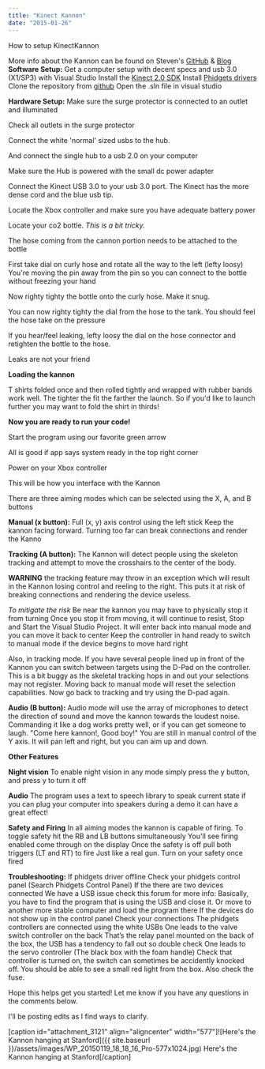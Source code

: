 ```yaml
---
title: "Kinect Kannon"
date: "2015-01-26"
---
```


How to setup KinectKannon

More info about the Kannon can be found on Steven's [GitHub](https://github.com/sedouard/KinectKannon "Github") & [Blog](http://blog.stevenedouard.com/kinect-kannon-worlds-first-kinect-augmented-t-shirt-cannon/) **Software Setup:** Get a computer setup with decent specs and usb 3.0 (X1/SP3) with Visual Studio Install the [Kinect 2.0 SDK](http://www.microsoft.com/en-us/kinectforwindows/) Install [Phidgets drivers](http://www.phidgets.com/docs/Operating_System_Support) Clone the repository from [github](https://github.com/sedouard/KinectKannon) Open the .sln file in visual studio

**Hardware Setup:** Make sure the surge protector is connected to an outlet and illuminated

Check all outlets in the surge protector

Connect the white 'normal' sized usbs to the hub.

And connect the single hub to a usb 2.0 on your computer

Make sure the Hub is powered with the small dc power adapter

Connect the Kinect USB 3.0 to your usb 3.0 port. The Kinect has the more dense cord and the blue usb tip.

Locate the Xbox controller and make sure you have adequate battery power

Locate your co2 bottle. _This is a bit tricky._ 

The hose coming from the cannon portion needs to be attached to the bottle

First take dial on curly hose and rotate all the way to the left (lefty loosy) You're moving the pin away from the pin so you can connect to the bottle without freezing your hand

Now righty tighty the bottle onto the curly hose. Make it snug.

You can now righty tighty the dial from the hose to the tank. You should feel the hose take on the pressure

If you hear/feel leaking, lefty loosy the dial on the hose connector and retighten the bottle to the hose.

Leaks are not your friend

**Loading the kannon**

T shirts folded once and then rolled tightly and wrapped with rubber bands work well. The tighter the fit the farther the launch. So if you'd like to launch further you may want to fold the shirt in thirds!

**Now you are ready to run your code!**

Start the program using our favorite green arrow

All is good if app says system ready in the top right corner

Power on your Xbox controller

This will be how you interface with the Kannon

There are three aiming modes which can be selected using the X, A, and B buttons

**Manual (x button):** Full (x, y) axis control using the left stick Keep the kannon facing forward. Turning too far can break connections and render the Kanno

**Tracking (A button):** The Kannon will detect people using the skeleton tracking and attempt to move the crosshairs to the center of the body.

**WARNING** the tracking feature may throw in an exception which will result in the Kannon losing control and reeling to the right. This puts it at risk of breaking connections and rendering the device useless.

_To mitigate the risk_ Be near the kannon you may have to physically stop it from turning Once you stop it from moving, it will continue to resist, Stop and Start the Visual Studio Project. It will enter back into manual mode and you can move it back to center Keep the controller in hand ready to switch to manual mode if the device begins to move hard right

Also, in tracking mode. If you have several people lined up in front of the Kannon you can switch between targets using the D-Pad on the controller. This is a bit buggy as the skeletal tracking hops in and out your selections may not register. Moving back to manual mode will reset the selection capabilities. Now go back to tracking and try using the D-pad again.

**Audio (B button):** Audio mode will use the array of microphones to detect the direction of sound and move the kannon towards the loudest noise. Commanding it like a dog works pretty well, or if you can get someone to laugh. "Come here kannon!, Good boy!" You are still in manual control of the Y axis. It will pan left and right, but you can aim up and down.

**Other Features**

**Night vision** To enable night vision in any mode simply press the y button, and press y to turn it off

**Audio** The program uses a text to speech library to speak current state if you can plug your computer into speakers during a demo it can have a great effect!

**Safety and Firing** In all aiming modes the kannon is capable of firing. To toggle safety hit the RB and LB buttons simultaneously You'll see firing enabled come through on the display Once the safety is off pull both triggers (LT and RT) to fire Just like a real gun. Turn on your safety once fired

**Troubleshooting:** If phidgets driver offline Check your phidgets control panel (Search Phidgets Control Panel) If the there are two devices connected We have a USB issue check this forum for more info: Basically, you have to find the program that is using the USB and close it. Or move to another more stable computer and load the program there If the devices do not show up in the control panel Check your connections The phidgets controllers are connected using the white USBs One leads to the valve switch controller on the back That’s the relay panel mounted on the back of the box, the USB has a tendency to fall out so double check One leads to the servo controller (The black box with the foam handle) Check that controller is turned on, the switch can sometimes be accidently knocked off. You should be able to see a small red light from the box. Also check the fuse.

Hope this helps get you started! Let me know if you have any questions in the comments below.

I'll be posting edits as I find ways to clarify.

\[caption id="attachment\_3121" align="aligncenter" width="577"\]![Here's the Kannon hanging at Stanford]({{ site.baseurl }}/assets/images/WP_20150119_18_18_16_Pro-577x1024.jpg) Here's the Kannon hanging at Stanford\[/caption\]

